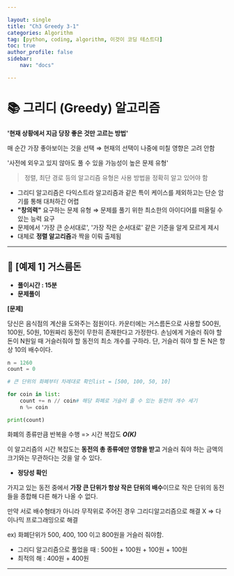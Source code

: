 ```yaml
---

layout: single
title: "Ch3 Greedy 3-1"
categories: Algorithm
tag: [python, coding, algorithm, 이것이 코딩 테스트다]
toc: true
author_profile: false
sidebar:
    nav: "docs"

---
```


# 📚 그리디 (Greedy) 알고리즘

**'현재 상황에서 지금 당장 좋은 것만 고르는 방법'**

매 순간 가장 좋아보이는 것을 선택 ⇒ 현재의 선택이 나중에 미칠 영향은 고려 안함

'사전에 외우고 있지 않아도 풀 수 있을 가능성이 높은 문제 유형'

> 정렬, 최단 경로 등의 알고리즘 유형은 사용 방법을 정확히 알고 있어야 함

* 그리디 알고리즘은 다익스트라 알고리즘과 같은 특이 케이스를 제외하고는 단순 암기를 통해 대처하긴 어렵
* **"창의력"** 요구하는 문제 유형 ⇒ 문제를 풀기 위한 최소한의 아이디어를 떠올릴 수 있는 능력 요구
* 문제에서 '가장 큰 순서대로', '가장 작은 순서대로' 같은 기준을 알게 모르게 제시
* 대체로 **정렬 알고리즘**과 짝을 이뤄 출제됨
  
---
## 📃 [예제 1] 거스름돈

* **풀이시간 : 15분**
* **문제풀이**

**[문제]**

당신은 음식점의 계산을 도와주는 점원이다. 카운터에는 거스름돈으로 사용할 500원, 100원, 50원, 10원짜리 동전이 무한히 존재한다고 가정한다. 손님에게 거슬러 줘야 할 돈이 N원일 때 거슬러줘야 할 동전의 최소 개수를 구하라. 단, 거슬러 줘야 할 돈 N은 항상 10의 배수이다.

```python
n = 1260
count = 0

# 큰 단위의 화폐부터 차례대로 확인list = [500, 100, 50, 10]

for coin in list:
    count += n // coin# 해당 화폐로 거슬러 줄 수 있는 동전의 개수 세기
    n %= coin

print(count)
```

화폐의 종류만큼 반복을 수행 => 시간 복잡도 ***O(K)***

이 알고리즘의 시간 복잡도는 **동전의 총 종류에만 영향을 받고** 거슬러 줘야 하는 금액의 크기와는 무관하다는 것을 알 수 있다.

* **정당성 확인**

가지고 있는 동전 중에서 **가장 큰 단위가 항상 작은 단위의 배수**이므로 작은 단위의 동전들을 종합해 다른 해가 나올 수 없다.

만약 서로 배수형태가 아니라 무작위로 주어진 경우 그리디알고리즘으로 해결 X => 다이나믹 프로그래밍으로 해결

ex) 화폐단위가 500, 400, 100 이고 800원을 거슬러 줘야함.

* 그리디 알고리즘으로 풀었을 때 : 500원 + 100원 + 100원 + 100원
* 최적의 해 : 400원 + 400원

---
